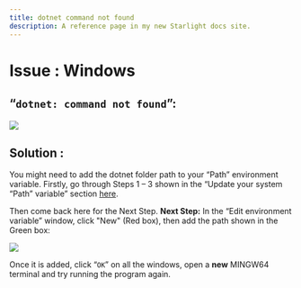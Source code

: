 ```yaml
---
title: dotnet command not found
description: A reference page in my new Starlight docs site.
---
```

<h1> Issue : Windows </h1>

## “`dotnet: command not found`”:
![](https://i.imgur.com/gzi30bu.png)

## Solution :
You might need to add the dotnet folder path to your “Path” environment variable.
Firstly, go through Steps 1 – 3 shown in the “Update your system “Path” variable” section [here](update-system-path).

Then come back here for the Next Step.
**Next Step:** In the “Edit environment variable” window, click "New" (Red box), then add the
path shown in the Green box:

![](https://i.imgur.com/T6wIBWt.png)

Once it is added, click “`OK`” on all the windows, open a **new** MINGW64 terminal and try running the program again.